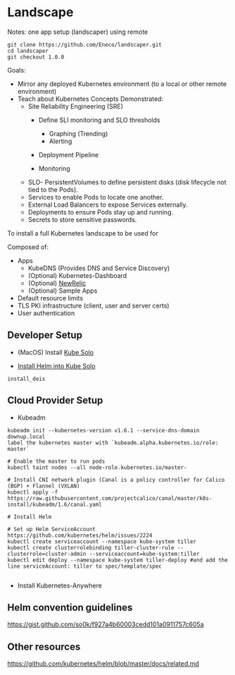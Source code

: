 # Landscape

Notes: one app setup (landscaper) using remote
```
git clone https://github.com/Eneco/landscaper.git
cd landscaper
git checkout 1.0.0
```

Goals:
- Mirror any deployed Kubernetes environment (to a local or other remote environment)
- Teach about Kubernetes
  Concepts Demonstrated:
    - Site Reliability Engineering (SRE)
      - Define SLI monitoring and SLO thresholds
        - Graphing (Trending)
        - Alerting
      - Deployment Pipeline

      - Monitoring
    - SLO- PersistentVolumes to define persistent disks (disk lifecycle not tied to the Pods).
    - Services to enable Pods to locate one another.
    - External Load Balancers to expose Services externally.
    - Deployments to ensure Pods stay up and running.
    - Secrets to store sensitive passwords.


To install a full Kubernetes landscape to be used for

Composed of:
- Apps
  - KubeDNS (Provides DNS and Service Discovery)
  - (Optional) Kubernetes-Dashboard
  - (Optional) [NewRelic](https://github.com/kubernetes/kubernetes/tree/release-1.5/examples/newrelic)
  - (Optional) Sample Apps
- Default resource limits
- TLS PKI infrastructure (client, user and server certs)
- User authentication

## Developer Setup

- (MacOS) Install [Kube Solo](https://github.com/TheNewNormal/kube-solo-osx)

- [Install Helm into Kube Solo](https://github.com/TheNewNormal/kube-solo-osx)
```
install_deis
```

## Cloud Provider Setup

- Kubeadm
```
kubeadm init --kubernetes-version v1.6.1 --service-dns-domain downup.local
label the kubernetes master with `kubeadm.alpha.kubernetes.io/role: master`

# Enable the master to run pods
kubectl taint nodes --all node-role.kubernetes.io/master-

# Install CNI network plugin (Canal is a policy controller for Calico (BGP) + Flannel (VXLAN)
kubectl apply -f https://raw.githubusercontent.com/projectcalico/canal/master/k8s-install/kubeadm/1.6/canal.yaml

# Install Helm

# Set up Helm ServiceAccount
https://github.com/kubernetes/helm/issues/2224
kubectl create serviceaccount --namespace kube-system tiller
kubectl create clusterrolebinding tiller-cluster-rule --clusterrole=cluster-admin --serviceaccount=kube-system:tiller
kubectl edit deploy --namespace kube-system tiller-deploy #and add the line serviceAccount: tiller to spec/template/spec


```

- Install Kubernetes-Anywhere


## Helm convention guidelines
https://gist.github.com/so0k/f927a4b60003cedd101a0911757c605a

## Other resources
https://github.com/kubernetes/helm/blob/master/docs/related.md

